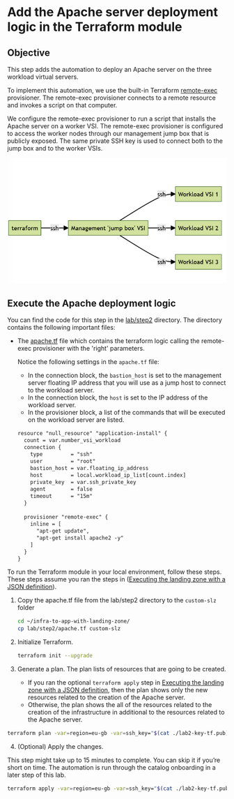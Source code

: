 # Add the Apache server deployment logic in the Terraform module

## Objective

This step adds the automation to deploy an Apache server on the three workload virtual servers.

To implement this automation, we use the built-in Terraform [remote-exec](https://developer.hashicorp.com/terraform/language/resources/provisioners/remote-exec) provisioner. The remote-exec provisioner connects to a remote resource and invokes a script on that computer.

We configure the remote-exec provisioner to run a script that installs the Apache server on a worker VSI. The remote-exec provisioner is configured to access the worker nodes through our management jump box that is publicly exposed. The same private SSH key is used to connect both to the jump box and to the worker VSIs.

![Diagram of the flow through the jump box to the workload VSIs](../images/part-2/media/image21.png)

## Execute the Apache deployment logic 

You can find the code for this step in the [lab/step2](https://github.com/IBM/infra-to-app-with-landing-zone/tree/main/lab/step2) directory. The directory contains the following important files:

- The [apache.tf](https://github.com/IBM/infra-to-app-with-landing-zone/blob/main/lab/step2/apache.tf) file which contains the terraform logic calling the remote-exec provisioner with the 'right' parameters.
   
    Notice the following settings in the `apache.tf` file:

    - In the connection block, the `bastion_host` is set to the management server floating IP address that you will use as a jump host to connect to the workload server.
    - In the connection block, the `host` is set to the IP address of the workload server.
    - In the provisioner block, a list of the commands that will be executed on the workload server are listed.

    ```hcl
    resource "null_resource" "application-install" {
      count = var.number_vsi_workload
      connection {
        type         = "ssh"
        user         = "root"
        bastion_host = var.floating_ip_address
        host         = local.workload_ip_list[count.index]
        private_key  = var.ssh_private_key
        agent        = false
        timeout      = "15m"
      }

      provisioner "remote-exec" {
        inline = [
          "apt-get update",
          "apt-get install apache2 -y"
        ]
      }
    }
    ```

To run the Terraform module in your local environment, follow these steps.  These steps assume you ran the steps in ([Executing the landing zone with a JSON definition](./part2/20-custom-module)).

1.  Copy the apache.tf file from the lab/step2 directory to the `custom-slz` folder

    ```sh
    cd ~/infra-to-app-with-landing-zone/
    cp lab/step2/apache.tf custom-slz
    ```

2.  Initialize Terraform.

    ```sh
    terraform init --upgrade
    ```

3.  Generate a plan. The plan lists of resources that are going to be created. 
    - If you ran the optional `terraform apply` step in [Executing the landing zone with a JSON definition](./part2/20-custom-module), then the plan shows only the new resources related to the creation of the Apache server.
    - Otherwise, the plan shows the all of the resources related to the creation of the infrastructure in additional to the resources related to the Apache server.

  ```sh
  terraform plan -var=region=eu-gb -var=ssh_key="$(cat ./lab2-key-tf.pub) -var=ssh_private_key="$(cat ./lab2-key-tf)" -var=prefix=<your_initials>-lab2
  ```



4.  (Optional) Apply the changes.

This step might take up to 15 minutes to complete. You can skip it if you’re short on time. The automation is run through the catalog onboarding in a later step of this lab.

  ```sh
  terraform apply -var=region=eu-gb -var=ssh_key="$(cat ./lab2-key-tf.pub) -var=ssh_private_key="$(cat ./lab2-key-tf)" -var=prefix=<your_initials>-lab2
  ```